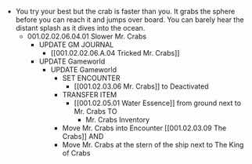 - You try your best but the crab is faster than you. It grabs the sphere before you can reach it and jumps over board. You can barely hear the distant splash as it dives into the ocean.
	- 001.02.02.06.04.01 Slower Mr. Crabs
		- UPDATE GM JOURNAL
			- [[001.02.02.06.A.04 Tricked Mr. Crabs]]
		- UPDATE Gameworld
			- UPDATE Gameworld
				- SET ENCOUNTER
					- [[001.02.03.06 Mr. Crabs]] to Deactivated
				- TRANSFER ITEM
					- [[001.02.05.01 Water Essence]] from ground next to Mr. Crabs TO
						- Mr. Crabs Inventory
				- Move Mr. Crabs into Encounter [[001.02.03.09 The Crabs]] AND
				- Move Mr. Crabs at the stern of the ship next to The King of Crabs